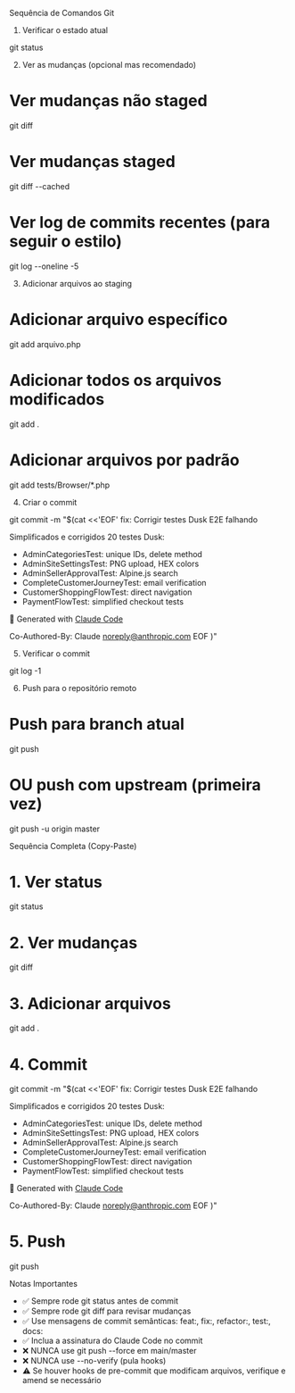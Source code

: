 Sequência de Comandos Git

  1. Verificar o estado atual

  git status

  2. Ver as mudanças (opcional mas recomendado)

  # Ver mudanças não staged
  git diff

  # Ver mudanças staged
  git diff --cached

  # Ver log de commits recentes (para seguir o estilo)
  git log --oneline -5

  3. Adicionar arquivos ao staging

  # Adicionar arquivo específico
  git add arquivo.php

  # Adicionar todos os arquivos modificados
  git add .

  # Adicionar arquivos por padrão
  git add tests/Browser/*.php

  4. Criar o commit

  git commit -m "$(cat <<'EOF'
  fix: Corrigir testes Dusk E2E falhando

  Simplificados e corrigidos 20 testes Dusk:
  - AdminCategoriesTest: unique IDs, delete method
  - AdminSiteSettingsTest: PNG upload, HEX colors
  - AdminSellerApprovalTest: Alpine.js search
  - CompleteCustomerJourneyTest: email verification
  - CustomerShoppingFlowTest: direct navigation
  - PaymentFlowTest: simplified checkout tests

  🤖 Generated with [Claude Code](https://claude.com/claude-code)

  Co-Authored-By: Claude <noreply@anthropic.com>
  EOF
  )"

  5. Verificar o commit

  git log -1

  6. Push para o repositório remoto

  # Push para branch atual
  git push

  # OU push com upstream (primeira vez)
  git push -u origin master

  Sequência Completa (Copy-Paste)

  # 1. Ver status
  git status

  # 2. Ver mudanças
  git diff

  # 3. Adicionar arquivos
  git add .

  # 4. Commit
  git commit -m "$(cat <<'EOF'
  fix: Corrigir testes Dusk E2E falhando

  Simplificados e corrigidos 20 testes Dusk:
  - AdminCategoriesTest: unique IDs, delete method
  - AdminSiteSettingsTest: PNG upload, HEX colors
  - AdminSellerApprovalTest: Alpine.js search
  - CompleteCustomerJourneyTest: email verification
  - CustomerShoppingFlowTest: direct navigation
  - PaymentFlowTest: simplified checkout tests

  🤖 Generated with [Claude Code](https://claude.com/claude-code)

  Co-Authored-By: Claude <noreply@anthropic.com>
  EOF
  )"

  # 5. Push
  git push

  Notas Importantes

  - ✅ Sempre rode git status antes de commit
  - ✅ Sempre rode git diff para revisar mudanças
  - ✅ Use mensagens de commit semânticas: feat:, fix:, refactor:, test:, docs:
  - ✅ Inclua a assinatura do Claude Code no commit
  - ❌ NUNCA use git push --force em main/master
  - ❌ NUNCA use --no-verify (pula hooks)
  - ⚠️ Se houver hooks de pre-commit que modificam arquivos, verifique e amend se necessário